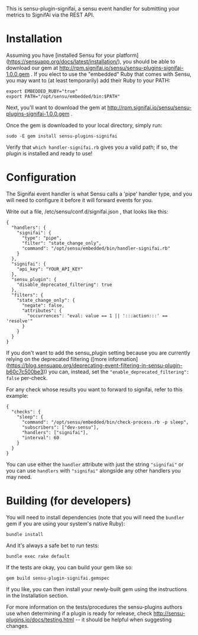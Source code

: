 This is sensu-plugin-signifai, a sensu event handler for submitting your
metrics to SignifAi via the REST API. 

Installation
============

Assuming you have [installed Sensu for your platform]
(https://sensuapp.org/docs/latest/installation/), you should be able
to download our gem at http://rpm.signifai.io/sensu/sensu-plugins-signifai-1.0.0.gem .
If you elect to use the "embedded" Ruby  that comes with Sensu, you may 
want to (at least temporarily) add their Ruby to your PATH:

```
export EMBEDDED_RUBY="true"
export PATH="/opt/sensu/embedded/bin:$PATH"
```

Next, you'll want to download the gem at http://rpm.signifai.io/sensu/sensu-plugins-signifai-1.0.0.gem .

Once the gem is downloaded to your local directory, simply run:

```
sudo -E gem install sensu-plugins-signifai
```

Verify that `which handler-signifai.rb` gives you a valid path; if
so, the plugin is installed and ready to use!

Configuration
=============

The Signifai event handler is what Sensu calls a 'pipe' handler type, and you
will need to configure it before it will forward events for you.

Write out a file, /etc/sensu/conf.d/signifai.json , that looks like this:

```
{
  "handlers": {
    "signifai": {
      "type": "pipe",
      "filter": "state_change_only",
      "command": "/opt/sensu/embedded/bin/handler-signifai.rb"
    }
  },
  "signifai": {
    "api_key": "YOUR_API_KEY"
  },
  "sensu_plugin": {
    "disable_deprecated_filtering": true
  },
  "filters": {
    "state_change_only": {
      "negate": false,
      "attributes": {
        "occurrences": "eval: value == 1 || ':::action:::' == 'resolve'"
      }
    }
  }
}
```

If you don't want to add the sensu_plugin setting because you are currently
relying on the deprecated filtering ([more information]
(https://blog.sensuapp.org/deprecating-event-filtering-in-sensu-plugin-b60c7c500be3))
you can, instead, set the `"enable_deprecated_filtering": false` per-check. 

For any check whose results you want to forward to signifai, refer to this
example:


```
{
  "checks": {
    "sleep": {
      "command": "/opt/sensu/embedded/bin/check-process.rb -p sleep",
      "subscribers": ["dev-sensu"],
      "handlers": ["signifai"],
      "interval": 60
    }
  }
}
```

You can use either the `handler` attribute with just the string `"signifai"`
or you can use `handlers` with `"signifai"` alongside any other handlers you
may need. 

Building (for developers)
=========================

You will need to install dependencies (note that you will need the `bundler` 
gem if you are using your system's native Ruby):

```
bundle install
```

And it's always a safe bet to run tests:

```
bundle exec rake default
```

If the tests are okay, you can build your gem like so:

```
gem build sensu-plugin-signifai.gemspec
```

If you like, you can then install your newly-built gem
using the instructions in the Installation section.

For more information on the tests/procedures the sensu-plugins
authors use when determining if a plugin is ready for release,
check http://sensu-plugins.io/docs/testing.html -- it should be
helpful when suggesting changes.
